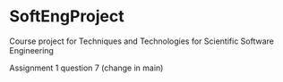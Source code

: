 # SoftEngProject
Course project for Techniques and Technologies for Scientific Software Engineering

Assignment 1 question 7 (change in main)